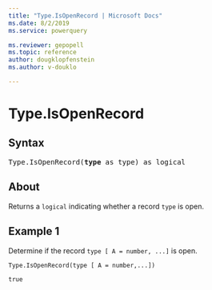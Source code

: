 ```yaml
---
title: "Type.IsOpenRecord | Microsoft Docs"
ms.date: 8/2/2019
ms.service: powerquery

ms.reviewer: gepopell
ms.topic: reference
author: dougklopfenstein
ms.author: v-douklo

---
```

# Type.IsOpenRecord

## Syntax

<pre>
Type.IsOpenRecord(<b>type</b> as type) as logical
</pre>
  
## About  
Returns a `logical` indicating whether a record `type` is open.

## Example 1
Determine if the record `type [ A = number, ...]` is open.

```powerquery-m
Type.IsOpenRecord(type [ A = number,...])
```

`true`
